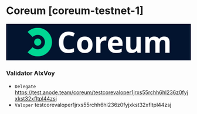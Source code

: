 # Coreum [coreum-testnet-1]
![Coreum Guide](https://github.com/Voynitskiy/Voynitskiy/blob/main/testnet/Coreum/Coreum.png)
### Validator AlxVoy
* `Delegate` https://test.anode.team/coreum/testcorevaloper1jrxs55rchh6hl236z0fyjxkst32xfltpl44zsj
* `Valoper` testcorevaloper1jrxs55rchh6hl236z0fyjxkst32xfltpl44zsj
